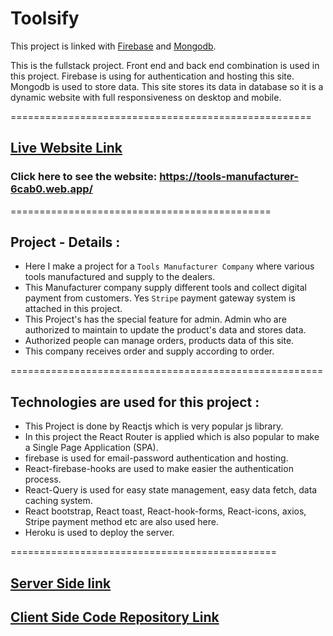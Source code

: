 # Toolsify

This project is linked with [Firebase](https://tools-manufacturer-6cab0.web.app/) and [Mongodb](https://infinite-lake-36259.herokuapp.com/).


This is the fullstack project. Front end and back end combination is used in this project. Firebase is using for authentication and hosting this site.
Mongodb is used to store data. This site stores its data in database 
so it is a dynamic website with full responsiveness on desktop and 
mobile.


====================================================

## [Live Website Link](https://tools-manufacturer-6cab0.web.app/)

### Click here to see the website: https://tools-manufacturer-6cab0.web.app/


=============================================

## Project - Details :
 
* Here I make a project for a `Tools Manufacturer Company` where various tools manufactured and supply to the dealers.
* This Manufacturer company supply different tools and collect digital payment from customers. Yes `Stripe` payment gateway system is attached in this project.
* This Project's has the special feature for admin. Admin who are authorized to maintain to update the product's data and stores data.
* Authorized people can manage orders, products data of this site.
* This company receives order and supply according to order.



======================================================


## Technologies are used for this project :

* This Project is done by Reactjs which is very popular js library.
* In this project the React Router is applied which is also popular to make a Single Page Application (SPA).
* firebase is used for email-password authentication and hosting.
* React-firebase-hooks are used to make easier the authentication process.
* React-Query is used for easy state management, easy data fetch, data caching system.
* React bootstrap, React toast, React-hook-forms, React-icons, axios, Stripe payment method etc are also used here.
* Heroku is used to deploy the server.



==============================================


## [Server Side link](https://infinite-lake-36259.herokuapp.com/)


## [Client Side Code Repository Link](https://github.com/programming-hero-web-course1/manufacturer-website-client-side-AmenaAkter5)